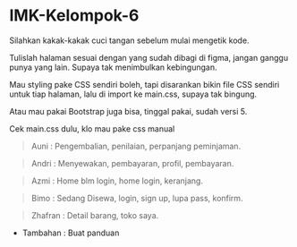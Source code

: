 # IMK-Kelompok-6

Silahkan kakak-kakak cuci tangan sebelum mulai mengetik kode.

Tulislah halaman sesuai dengan yang sudah dibagi di figma, jangan ganggu punya yang lain. Supaya tak menimbulkan kebingungan.

Mau styling pake CSS sendiri boleh, tapi disarankan bikin file CSS sendiri untuk tiap halaman, lalu di import ke main.css, supaya tak bingung.

Atau mau pakai Bootstrap juga bisa, tinggal pakai, sudah versi 5.

Cek main.css dulu, klo mau pake css manual

> Auni : Pengembalian, penilaian, perpanjang peminjaman.

> Andri : Menyewakan, pembayaran, profil, pembayaran.

> Azmi : Home blm login, home login, keranjang.

> Bimo : Sedang Disewa, login, sign up, lupa pass, konfirm.

> Zhafran : Detail barang, toko saya.

* Tambahan : Buat panduan
